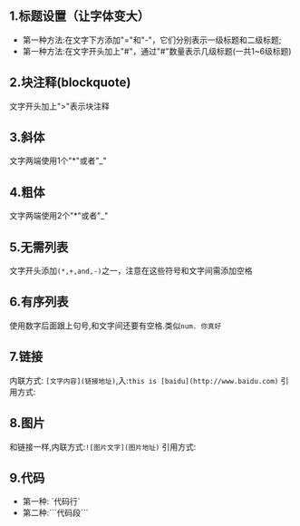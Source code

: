 ## 1.标题设置（让字体变大）
* 第一种方法:在文字下方添加"="和"-"，它们分别表示一级标题和二级标题;
* 第一种方法:在文字开头加上"#"，通过"#"数量表示几级标题(一共1~6级标题)

## 2.块注释(blockquote)
文字开头加上">"表示块注释

## 3.斜体
文字两端使用1个"*"或者"_"

## 4.粗体
文字两端使用2个"*"或者"_"

## 5.无需列表
文字开头添加`(*,+,and,-)`之一，注意在这些符号和文字间需添加空格

## 6.有序列表
使用数字后面跟上句号,和文字间还要有空格.类似`num. 你真好`

## 7.链接
内联方式: `[文字内容](链接地址)`,入:`this is [baidu](http://www.baidu.com)`
引用方式:

## 8.图片
和链接一样,内联方式:`![图片文字](图片地址)`
引用方式:

## 9.代码
* 第一种: \`代码行\`
* 第二种:\```代码段\```


